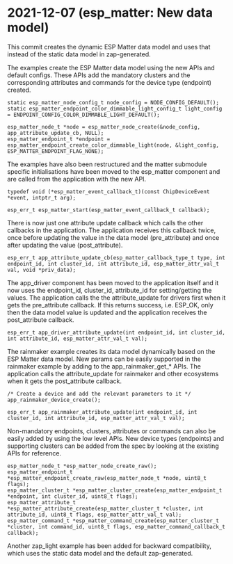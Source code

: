# 2021-12-07 (esp_matter: New data model)

This commit creates the dynamic ESP Matter data model and uses that instead of the
static data model in zap-generated.

The examples create the ESP Matter data model using the new APIs and default configs.
These APIs add the mandatory clusters and the corresponding attributes and commands for the
device type (endpoint) created.
```
static esp_matter_node_config_t node_config = NODE_CONFIG_DEFAULT();
static esp_matter_endpoint_color_dimmable_light_config_t light_config = ENDPOINT_CONFIG_COLOR_DIMMABLE_LIGHT_DEFAULT();

esp_matter_node_t *node = esp_matter_node_create(&node_config, app_attribute_update_cb, NULL);
esp_matter_endpoint_t *endpoint = esp_matter_endpoint_create_color_dimmable_light(node, &light_config, ESP_MATTER_ENDPOINT_FLAG_NONE);
```

The examples have also been restructured and the matter submodule specific initialisations have
been moved to the esp_matter component and are called from the application with the new API.
```
typedef void (*esp_matter_event_callback_t)(const ChipDeviceEvent *event, intptr_t arg);

esp_err_t esp_matter_start(esp_matter_event_callback_t callback);
```

There is now just one attribute update callback which calls the other callbacks in the application.
The application receives this callback twice, once before updating the value in the data model (pre_attribute)
and once after updating the value (post_attribute).
```
esp_err_t app_attribute_update_cb(esp_matter_callback_type_t type, int endpoint_id, int cluster_id, int attribute_id, esp_matter_attr_val_t val, void *priv_data);
```

The app_driver component has been moved to the application itself and it now uses the endpoint_id,
cluster_id, attribute_id for setting/getting the values. The application calls the the attribute_update
for drivers first when it gets the pre_attribute callback. If this returns success, i.e. ESP_OK, only then
the data model value is updated and the application receives the post_attribute callback.
```
esp_err_t app_driver_attribute_update(int endpoint_id, int cluster_id, int attribute_id, esp_matter_attr_val_t val);
```

The rainmaker example creates its data model dynamically based on the ESP Matter data model. New
params can be easily supported in the rainmaker example by adding to the app_rainmaker_get_* APIs.
The application calls the attribute_update for rainmaker and other ecosystems when it gets the post_attribute
callback.
```
/* Create a device and add the relevant parameters to it */
app_rainmaker_device_create();

esp_err_t app_rainmaker_attribute_update(int endpoint_id, int cluster_id, int attribute_id, esp_matter_attr_val_t val);
```

Non-mandatory endpoints, clusters, attributes or commands can also be easily added by using the
low level APIs. New device types (endpoints) and supporting clusters can be added from the spec
by looking at the existing APIs for reference.
```
esp_matter_node_t *esp_matter_node_create_raw();
esp_matter_endpoint_t *esp_matter_endpoint_create_raw(esp_matter_node_t *node, uint8_t flags);
esp_matter_cluster_t *esp_matter_cluster_create(esp_matter_endpoint_t *endpoint, int cluster_id, uint8_t flags);
esp_matter_attribute_t *esp_matter_attribute_create(esp_matter_cluster_t *cluster, int attribute_id, uint8_t flags, esp_matter_attr_val_t val);
esp_matter_command_t *esp_matter_command_create(esp_matter_cluster_t *cluster, int command_id, uint8_t flags, esp_matter_command_callback_t callback);
```

Another zap_light example has been added for backward compatibility, which uses the static data model
and the default zap-generated.
